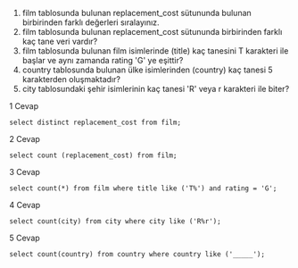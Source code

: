 1. film tablosunda bulunan replacement_cost sütununda bulunan birbirinden farklı değerleri sıralayınız.
2. film tablosunda bulunan replacement_cost sütununda birbirinden farklı kaç tane veri vardır?
3. film tablosunda bulunan film isimlerinde (title) kaç tanesini T karakteri ile başlar ve aynı zamanda rating 'G' ye eşittir?
4. country tablosunda bulunan ülke isimlerinden (country) kaç tanesi 5 karakterden oluşmaktadır?
5. city tablosundaki şehir isimlerinin kaç tanesi 'R' veya r karakteri ile biter?



1 Cevap

```
select distinct replacement_cost from film;
```

2 Cevap

```
select count (replacement_cost) from film;
```

3 Cevap

```
select count(*) from film where title like ('T%') and rating = 'G';
```

4 Cevap

```
select count(city) from city where city like ('R%r');
```

5 Cevap

```
select count(country) from country where country like ('_____');
```







